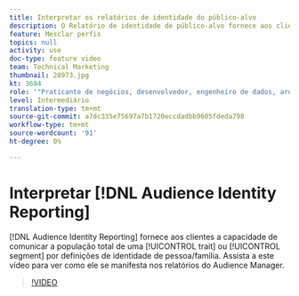 ```yaml
---
title: Interpretar os relatórios de identidade do público-alvo
description: O Relatório de identidade de público-alvo fornece aos clientes a capacidade de relatar a população total de uma característica ou segmento por definição de identidade de pessoa/família. Assista a este vídeo para ver como ele se manifesta nos relatórios do Audience Manager.
feature: Mesclar perfis
topics: null
activity: use
doc-type: feature video
team: Technical Marketing
thumbnail: 28973.jpg
kt: 3694
role: '"Praticante de negócios, desenvolvedor, engenheiro de dados, arquiteto, arquiteto de dados, administrador, líder"'
level: Intermediário
translation-type: tm+mt
source-git-commit: a7dc335e75697a7b1720eccdadbb9605fdeda798
workflow-type: tm+mt
source-wordcount: '91'
ht-degree: 0%

---
```



# Interpretar [!DNL Audience Identity Reporting]

[!DNL Audience Identity Reporting] fornece aos clientes a capacidade de comunicar a população total de uma  [!UICONTROL trait] ou  [!UICONTROL segment] por definições de identidade de pessoa/família. Assista a este vídeo para ver como ele se manifesta nos relatórios do Audience Manager.

>[!VIDEO](https://video.tv.adobe.com/v/28973/?quality=12)
